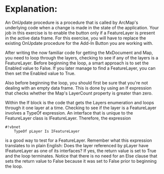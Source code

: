 # Explanation: #

An OnUpdate procedure is a procedure that is called by ArcMap's underlying code when a change is made in the state of the application.  Your job in this exercise is to enable the button only if a FeatureLayer is present in the active data frame.  For this exercise, you will have to replace the existing OnUpdate procedure for the Add-In Button you are working with.

After writing the now familiar code for getting the MxDocument and Map, you need to loop through the layers, checking to see if any of the layers is a FeatureLayer. Before beginning the loop, a smart approach is to set the Enabled value to False. If you later manage to find a FeatureLayer, you can then set the Enabled value to True.

Also before beginning the loop, you should first be sure that you're not dealing with an empty data frame. This is done by using an If expression that checks whether the Map's LayerCount property is greater than zero.

Within the If block is the code that gets the Layers enumeration and loops through it one layer at a time. Checking to see if the layer is a FeatureLayer involves a TypeOf expression. An interface that is unique to the FeatureLayer class is IFeatureLayer. Therefore, the expression

```
#!vbnet
	TypeOf pLayer Is IFeatureLayer
```

is a good way to test for a FeatureLayer. Remember what this expression translates to in plain English: Does the layer referenced by pLayer have IFeatureLayer as one of its interfaces? If yes, the return value is set to True and the loop terminates. Notice that there is no need for an Else clause that sets the return value to False because it was set to False prior to beginning the loop.
